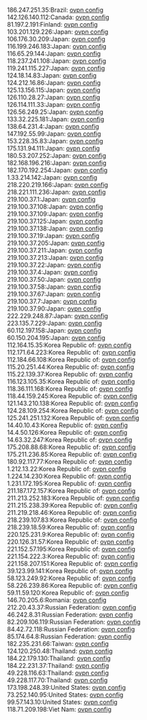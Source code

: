 186.247.251.35:Brazil: [ovpn config](vpn/186_247_251_35.ovpn)  
142.126.140.112:Canada: [ovpn config](vpn/142_126_140_112.ovpn)  
81.197.2.191:Finland: [ovpn config](vpn/81_197_2_191.ovpn)  
103.201.129.226:Japan: [ovpn config](vpn/103_201_129_226.ovpn)  
106.176.30.209:Japan: [ovpn config](vpn/106_176_30_209.ovpn)  
116.199.246.183:Japan: [ovpn config](vpn/116_199_246_183.ovpn)  
116.65.29.144:Japan: [ovpn config](vpn/116_65_29_144.ovpn)  
118.237.241.108:Japan: [ovpn config](vpn/118_237_241_108.ovpn)  
119.241.115.227:Japan: [ovpn config](vpn/119_241_115_227.ovpn)  
124.18.14.83:Japan: [ovpn config](vpn/124_18_14_83.ovpn)  
124.212.16.86:Japan: [ovpn config](vpn/124_212_16_86.ovpn)  
125.13.156.115:Japan: [ovpn config](vpn/125_13_156_115.ovpn)  
126.110.28.27:Japan: [ovpn config](vpn/126_110_28_27.ovpn)  
126.114.111.33:Japan: [ovpn config](vpn/126_114_111_33.ovpn)  
126.56.249.25:Japan: [ovpn config](vpn/126_56_249_25.ovpn)  
133.32.225.181:Japan: [ovpn config](vpn/133_32_225_181.ovpn)  
138.64.231.4:Japan: [ovpn config](vpn/138_64_231_4.ovpn)  
147.192.55.99:Japan: [ovpn config](vpn/147_192_55_99.ovpn)  
153.228.35.83:Japan: [ovpn config](vpn/153_228_35_83.ovpn)  
175.131.94.111:Japan: [ovpn config](vpn/175_131_94_111.ovpn)  
180.53.207.252:Japan: [ovpn config](vpn/180_53_207_252.ovpn)  
182.168.196.216:Japan: [ovpn config](vpn/182_168_196_216.ovpn)  
182.170.192.254:Japan: [ovpn config](vpn/182_170_192_254.ovpn)  
1.33.214.142:Japan: [ovpn config](vpn/1_33_214_142.ovpn)  
218.220.219.166:Japan: [ovpn config](vpn/218_220_219_166.ovpn)  
218.221.111.236:Japan: [ovpn config](vpn/218_221_111_236.ovpn)  
219.100.37.1:Japan: [ovpn config](vpn/219_100_37_1.ovpn)  
219.100.37.108:Japan: [ovpn config](vpn/219_100_37_108.ovpn)  
219.100.37.109:Japan: [ovpn config](vpn/219_100_37_109.ovpn)  
219.100.37.125:Japan: [ovpn config](vpn/219_100_37_125.ovpn)  
219.100.37.138:Japan: [ovpn config](vpn/219_100_37_138.ovpn)  
219.100.37.19:Japan: [ovpn config](vpn/219_100_37_19.ovpn)  
219.100.37.205:Japan: [ovpn config](vpn/219_100_37_205.ovpn)  
219.100.37.211:Japan: [ovpn config](vpn/219_100_37_211.ovpn)  
219.100.37.213:Japan: [ovpn config](vpn/219_100_37_213.ovpn)  
219.100.37.22:Japan: [ovpn config](vpn/219_100_37_22.ovpn)  
219.100.37.4:Japan: [ovpn config](vpn/219_100_37_4.ovpn)  
219.100.37.50:Japan: [ovpn config](vpn/219_100_37_50.ovpn)  
219.100.37.58:Japan: [ovpn config](vpn/219_100_37_58.ovpn)  
219.100.37.67:Japan: [ovpn config](vpn/219_100_37_67.ovpn)  
219.100.37.7:Japan: [ovpn config](vpn/219_100_37_7.ovpn)  
219.100.37.90:Japan: [ovpn config](vpn/219_100_37_90.ovpn)  
222.229.248.87:Japan: [ovpn config](vpn/222_229_248_87.ovpn)  
223.135.7.229:Japan: [ovpn config](vpn/223_135_7_229.ovpn)  
60.112.197.158:Japan: [ovpn config](vpn/60_112_197_158.ovpn)  
60.150.204.195:Japan: [ovpn config](vpn/60_150_204_195.ovpn)  
112.164.15.35:Korea Republic of: [ovpn config](vpn/112_164_15_35.ovpn)  
112.171.64.223:Korea Republic of: [ovpn config](vpn/112_171_64_223.ovpn)  
112.184.66.108:Korea Republic of: [ovpn config](vpn/112_184_66_108.ovpn)  
115.20.251.44:Korea Republic of: [ovpn config](vpn/115_20_251_44.ovpn)  
115.22.139.37:Korea Republic of: [ovpn config](vpn/115_22_139_37.ovpn)  
116.123.105.35:Korea Republic of: [ovpn config](vpn/116_123_105_35.ovpn)  
118.36.111.168:Korea Republic of: [ovpn config](vpn/118_36_111_168.ovpn)  
118.44.159.245:Korea Republic of: [ovpn config](vpn/118_44_159_245.ovpn)  
121.143.210.138:Korea Republic of: [ovpn config](vpn/121_143_210_138.ovpn)  
124.28.109.254:Korea Republic of: [ovpn config](vpn/124_28_109_254.ovpn)  
125.241.251.132:Korea Republic of: [ovpn config](vpn/125_241_251_132.ovpn)  
14.40.10.43:Korea Republic of: [ovpn config](vpn/14_40_10_43.ovpn)  
14.4.50.126:Korea Republic of: [ovpn config](vpn/14_4_50_126.ovpn)  
14.63.32.247:Korea Republic of: [ovpn config](vpn/14_63_32_247.ovpn)  
175.208.88.68:Korea Republic of: [ovpn config](vpn/175_208_88_68.ovpn)  
175.211.236.85:Korea Republic of: [ovpn config](vpn/175_211_236_85.ovpn)  
180.92.117.77:Korea Republic of: [ovpn config](vpn/180_92_117_77.ovpn)  
1.212.13.22:Korea Republic of: [ovpn config](vpn/1_212_13_22.ovpn)  
1.224.14.230:Korea Republic of: [ovpn config](vpn/1_224_14_230.ovpn)  
1.231.172.195:Korea Republic of: [ovpn config](vpn/1_231_172_195.ovpn)  
211.187.172.157:Korea Republic of: [ovpn config](vpn/211_187_172_157.ovpn)  
211.213.252.183:Korea Republic of: [ovpn config](vpn/211_213_252_183.ovpn)  
211.215.238.39:Korea Republic of: [ovpn config](vpn/211_215_238_39.ovpn)  
211.219.218.46:Korea Republic of: [ovpn config](vpn/211_219_218_46.ovpn)  
218.239.107.83:Korea Republic of: [ovpn config](vpn/218_239_107_83.ovpn)  
218.239.18.59:Korea Republic of: [ovpn config](vpn/218_239_18_59.ovpn)  
220.125.231.9:Korea Republic of: [ovpn config](vpn/220_125_231_9.ovpn)  
220.126.31.57:Korea Republic of: [ovpn config](vpn/220_126_31_57.ovpn)  
221.152.57.195:Korea Republic of: [ovpn config](vpn/221_152_57_195.ovpn)  
221.154.222.3:Korea Republic of: [ovpn config](vpn/221_154_222_3.ovpn)  
221.158.207.151:Korea Republic of: [ovpn config](vpn/221_158_207_151.ovpn)  
39.123.99.141:Korea Republic of: [ovpn config](vpn/39_123_99_141.ovpn)  
58.123.249.92:Korea Republic of: [ovpn config](vpn/58_123_249_92.ovpn)  
58.226.239.86:Korea Republic of: [ovpn config](vpn/58_226_239_86.ovpn)  
59.11.59.120:Korea Republic of: [ovpn config](vpn/59_11_59_120.ovpn)  
146.70.205.6:Romania: [ovpn config](vpn/146_70_205_6.ovpn)  
212.20.43.37:Russian Federation: [ovpn config](vpn/212_20_43_37.ovpn)  
46.242.8.31:Russian Federation: [ovpn config](vpn/46_242_8_31.ovpn)  
82.209.106.119:Russian Federation: [ovpn config](vpn/82_209_106_119.ovpn)  
84.42.72.118:Russian Federation: [ovpn config](vpn/84_42_72_118.ovpn)  
85.174.64.8:Russian Federation: [ovpn config](vpn/85_174_64_8.ovpn)  
182.235.231.66:Taiwan: [ovpn config](vpn/182_235_231_66.ovpn)  
124.120.250.48:Thailand: [ovpn config](vpn/124_120_250_48.ovpn)  
184.22.179.130:Thailand: [ovpn config](vpn/184_22_179_130.ovpn)  
184.22.231.37:Thailand: [ovpn config](vpn/184_22_231_37.ovpn)  
49.228.116.63:Thailand: [ovpn config](vpn/49_228_116_63.ovpn)  
49.228.117.70:Thailand: [ovpn config](vpn/49_228_117_70.ovpn)  
173.198.248.39:United States: [ovpn config](vpn/173_198_248_39.ovpn)  
73.252.140.95:United States: [ovpn config](vpn/73_252_140_95.ovpn)  
99.57.143.10:United States: [ovpn config](vpn/99_57_143_10.ovpn)  
118.71.209.198:Viet Nam: [ovpn config](vpn/118_71_209_198.ovpn)  
